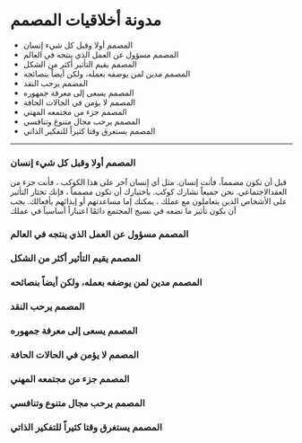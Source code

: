 # مدونة أخلاقيات المصمم

* المصمم أولا وقبل كل شيء إنسان
* المصمم مسؤول عن العمل الذي ينتجه في العالم
* المصمم يقيم التأثير أكثر من الشكل
* المصمم مدين لمن يوضفه بعمله، ولكن أيضاً بنصائحه
* المصمم يرحب النقد
* المصمم يسعى إلى معرفة جمهوره
* المصمم لا يؤمن في الحالات الحافة
* المصمم جزء من مجتمعه المهني
* المصمم يرحب مجال متنوع وتنافسي
* المصمم يستغرق وقتا كثيراً للتفكير الذاتي

***

### المصمم أولا وقبل كل شيء إنسان
قبل أن تكون مصمماً، فأنت إنسان. مثل أي إنسان آخر على هذا الكوكب ، فأنت جزء من العقدالاجتماعي. نحن جميعاً نشارك كوكب. باختيارك أن تكون مصمماً ، فإنك تختار التأثير على الأشخاص الذين يتعاملون مع عملك ، يمكنك إما مساعدتهم أو إيذائهم بأفعالك. يجب أن يكون تأثير ما تضعه في  نسيج المجتمع دائمًا اعتباراً أساسياً في عملك

### المصمم مسؤول عن العمل الذي ينتجه في العالم
### المصمم يقيم التأثير أكثر من الشكل
### المصمم مدين لمن يوضفه بعمله، ولكن أيضاً بنصائحه
### المصمم يرحب النقد
### المصمم يسعى إلى معرفة جمهوره
### المصمم لا يؤمن في الحالات الحافة
### المصمم جزء من مجتمعه المهني
### المصمم يرحب مجال متنوع وتنافسي
### المصمم يستغرق وقتا كثيراً للتفكير الذاتي
